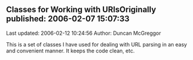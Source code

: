## Classes for Working with URIsOriginally published: 2006-02-07 15:07:33 
Last updated: 2006-02-12 10:24:56 
Author: Duncan McGreggor 
 
This is a set of classes I  have used for dealing with URL parsing in an easy and convenient manner. It keeps the code clean, etc.